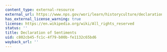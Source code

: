 ```yaml
---
content_type: external-resource
external_url: https://www.nps.gov/wori/learn/historyculture/declaration-of-sentiments.htm
has_external_license_warning: true
license: https://en.wikipedia.org/wiki/All_rights_reserved
status: ''
title: Declaration of Sentiments
uid: c802cb45-fc1c-4f79-b00b-fe1132c65bd6
wayback_url: ''
---
```

